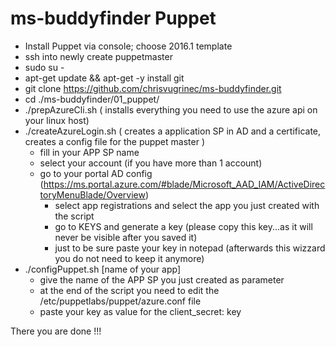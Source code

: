 # ms-buddyfinder Puppet

* Install Puppet via console; choose 2016.1 template
* ssh into newly create puppetmaster
* sudo su -
* apt-get update && apt-get -y install git
* git clone https://github.com/chrisvugrinec/ms-buddyfinder.git
* cd ./ms-buddyfinder/01_puppet/
* ./prepAzureCli.sh ( installs everything you need to use the azure api on your linux host)
* ./createAzureLogin.sh ( creates a application SP in AD and a certificate, creates a config file for the puppet master )
  * fill in your APP SP name
  * select your account (if you have more than 1 account)
  * go to your portal AD config (https://ms.portal.azure.com/#blade/Microsoft_AAD_IAM/ActiveDirectoryMenuBlade/Overview)
    * select app registrations and select the app you just created with the script
    * go to KEYS and generate a key (please copy this key...as it will never be visible after you saved it)  
    * just to be sure paste your key in notepad (afterwards this wizzard you do not need to keep it anymore)
* ./configPuppet.sh [name of your app]
  * give the name of the APP SP you just created as parameter
  * at the end of the script you need to edit the /etc/puppetlabs/puppet/azure.conf file
  * paste your key as value for the client_secret: key

There you are done !!!
